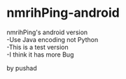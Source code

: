 # nmrihPing-android
nmrihPing's android version  
-Use Java encoding not Python  
-This is a test version  
-I think it has more Bug  
  
by pushad
